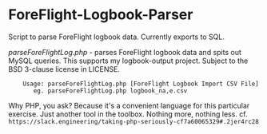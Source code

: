 # ForeFlight-Logbook-Parser
Script to parse ForeFlight logbook data. Currently exports to SQL.

*parseForeFlightLog.php* - parses ForeFlight logbook data and spits out 
      MySQL queries. This supports my logbook-output project. Subject to 
      the BSD 3-clause license in LICENSE.

```
    Usage: parseForeFlightLog.php [ForeFlight Logbook Import CSV File]
       eg. parseForeFlightLog.php logbook_na,e.csv
```

Why PHP, you ask? Because it's a convenient language for this particular
exercise. Just another tool in the toolbox. Nothing more, nothing less.
cf. `https://slack.engineering/taking-php-seriously-cf7a60065329#.2jer4rc28`
